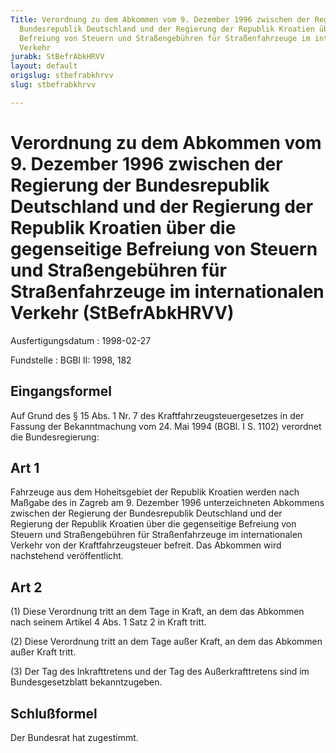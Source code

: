 ```yaml
---
Title: Verordnung zu dem Abkommen vom 9. Dezember 1996 zwischen der Regierung der
  Bundesrepublik Deutschland und der Regierung der Republik Kroatien über die gegenseitige
  Befreiung von Steuern und Straßengebühren für Straßenfahrzeuge im internationalen
  Verkehr
jurabk: StBefrAbkHRVV
layout: default
origslug: stbefrabkhrvv
slug: stbefrabkhrvv

---
```


# Verordnung zu dem Abkommen vom 9. Dezember 1996 zwischen der Regierung der Bundesrepublik Deutschland und der Regierung der Republik Kroatien über die gegenseitige Befreiung von Steuern und Straßengebühren für Straßenfahrzeuge im internationalen Verkehr (StBefrAbkHRVV)

Ausfertigungsdatum
:   1998-02-27

Fundstelle
:   BGBl II: 1998, 182



## Eingangsformel

Auf Grund des § 15 Abs. 1 Nr. 7 des Kraftfahrzeugsteuergesetzes in der Fassung der Bekanntmachung vom 24. Mai 1994 (BGBl. I S. 1102) verordnet die Bundesregierung:


## Art 1

Fahrzeuge aus dem Hoheitsgebiet der Republik Kroatien werden nach Maßgabe des in Zagreb am 9. Dezember 1996 unterzeichneten Abkommens zwischen der Regierung der Bundesrepublik Deutschland und der Regierung der Republik Kroatien über die gegenseitige Befreiung von Steuern und Straßengebühren für Straßenfahrzeuge im internationalen Verkehr von der Kraftfahrzeugsteuer befreit. Das Abkommen wird nachstehend veröffentlicht.


## Art 2

(1) Diese Verordnung tritt an dem Tage in Kraft, an dem das Abkommen nach seinem Artikel 4 Abs. 1 Satz 2 in Kraft tritt.

(2) Diese Verordnung tritt an dem Tage außer Kraft, an dem das Abkommen außer Kraft tritt.

(3) Der Tag des Inkrafttretens und der Tag des Außerkrafttretens sind im Bundesgesetzblatt bekanntzugeben.


## Schlußformel

Der Bundesrat hat zugestimmt.

